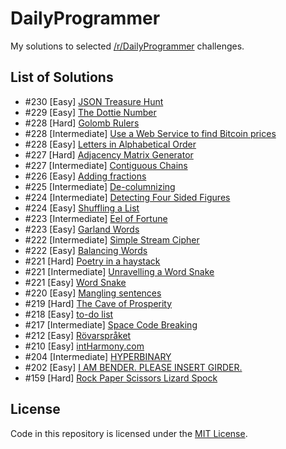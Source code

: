 # DailyProgrammer
My solutions to selected <a href="http://reddit.com/r/DailyProgrammer" target="_blank">/r/DailyProgrammer</a> challenges.
 
## List of Solutions

- #230 [Easy] [JSON Treasure Hunt](/230_Easy)
- #229 [Easy] [The Dottie Number](/229_Easy)
- #228 [Hard] [Golomb Rulers](/228_Hard)
- #228 [Intermediate] [Use a Web Service to find Bitcoin prices](/228_Intermediate)
- #228 [Easy] [Letters in Alphabetical Order](/228_Easy)
- #227 [Hard] [Adjacency Matrix Generator](/227_Hard)
- #227 [Intermediate] [Contiguous Chains](/227_Intermediate)
- #226 [Easy] [Adding fractions](/226_Easy)
- #225 [Intermediate] [De-columnizing](/225_Intermediate)
- #224 [Intermediate] [Detecting Four Sided Figures](/224_Intermediate)
- #224 [Easy] [Shuffling a List](/224_Easy)
- #223 [Intermediate] [Eel of Fortune](/223_Intermediate)
- #223 [Easy] [Garland Words](/223_Easy)
- #222 [Intermediate] [Simple Stream Cipher](/222_Intermediate)
- #222 [Easy] [Balancing Words](/222_Easy)
- #221 [Hard] [Poetry in a haystack](/221_Hard)
- #221 [Intermediate] [Unravelling a Word Snake](/221_Intermediate)
- #221 [Easy] [Word Snake](/221_Easy)
- #220 [Easy] [Mangling sentences](/220_Easy)
- #219 [Hard] [The Cave of Prosperity](/219_Hard)
- #218 [Easy] [to-do list](/218_Easy)
- #217 [Intermediate] [Space Code Breaking](/217_Intermediate)
- #212 [Easy] [Rövarspråket](/212_Easy)
- #210 [Easy] [intHarmony.com](/210_Easy)
- #204 [Intermediate] [HYPERBINARY](/204_Intermediate)
- #202 [Easy] [I AM BENDER. PLEASE INSERT GIRDER.](/202_Easy)
- #159 [Hard] [Rock Paper Scissors Lizard Spock](/159_Hard)

## License

Code in this repository is licensed under the [MIT License](https://github.com/marcardioid/DailyProgrammer/blob/master/LICENSE).